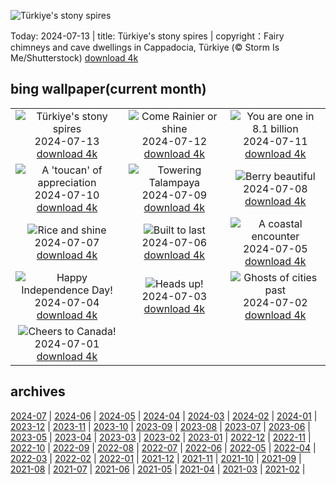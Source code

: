 ![Türkiye's stony spires](https://cn.bing.com/th?id=OHR.CappadociaRocks_EN-US8162611189_UHD.jpg&w=1000)

Today: 2024-07-13 | title: Türkiye's stony spires | copyright：Fairy chimneys and cave dwellings in Cappadocia, Türkiye (© Storm Is Me/Shutterstock) [download 4k](https://cn.bing.com/th?id=OHR.CappadociaRocks_EN-US8162611189_UHD.jpg)

## bing wallpaper(current month)

|  |  |  |
| :----: | :----: | :----: |
| ![Türkiye's stony spires](https://cn.bing.com/th?id=OHR.CappadociaRocks_EN-US8162611189_UHD.jpg&pid=hp&w=384&h=216&rs=1&c=4) <br/>2024-07-13 [download 4k](https://cn.bing.com/th?id=OHR.CappadociaRocks_EN-US8162611189_UHD.jpg)| ![Come Rainier or shine](https://cn.bing.com/th?id=OHR.RainierWildflowers_EN-US8010104719_UHD.jpg&pid=hp&w=384&h=216&rs=1&c=4) <br/>2024-07-12 [download 4k](https://cn.bing.com/th?id=OHR.RainierWildflowers_EN-US8010104719_UHD.jpg)| ![You are one in 8.1 billion](https://cn.bing.com/th?id=OHR.GangiSicily_EN-US5325083744_UHD.jpg&pid=hp&w=384&h=216&rs=1&c=4) <br/>2024-07-11 [download 4k](https://cn.bing.com/th?id=OHR.GangiSicily_EN-US5325083744_UHD.jpg)|
| ![A 'toucan' of appreciation](https://cn.bing.com/th?id=OHR.CollaredAracari_EN-US4924599176_UHD.jpg&pid=hp&w=384&h=216&rs=1&c=4) <br/>2024-07-10 [download 4k](https://cn.bing.com/th?id=OHR.CollaredAracari_EN-US4924599176_UHD.jpg)| ![Towering Talampaya](https://cn.bing.com/th?id=OHR.TalampayaNP_EN-US4761770918_UHD.jpg&pid=hp&w=384&h=216&rs=1&c=4) <br/>2024-07-09 [download 4k](https://cn.bing.com/th?id=OHR.TalampayaNP_EN-US4761770918_UHD.jpg)| ![Berry beautiful](https://cn.bing.com/th?id=OHR.NorwayBlueberries_EN-US4598733420_UHD.jpg&pid=hp&w=384&h=216&rs=1&c=4) <br/>2024-07-08 [download 4k](https://cn.bing.com/th?id=OHR.NorwayBlueberries_EN-US4598733420_UHD.jpg)|
| ![Rice and shine](https://cn.bing.com/th?id=OHR.YenBaiTerraces_EN-US4542290370_UHD.jpg&pid=hp&w=384&h=216&rs=1&c=4) <br/>2024-07-07 [download 4k](https://cn.bing.com/th?id=OHR.YenBaiTerraces_EN-US4542290370_UHD.jpg)| ![Built to last](https://cn.bing.com/th?id=OHR.ConwyRiver_EN-US4472231451_UHD.jpg&pid=hp&w=384&h=216&rs=1&c=4) <br/>2024-07-06 [download 4k](https://cn.bing.com/th?id=OHR.ConwyRiver_EN-US4472231451_UHD.jpg)| ![A coastal encounter](https://cn.bing.com/th?id=OHR.NoahBeach_EN-US4383778312_UHD.jpg&pid=hp&w=384&h=216&rs=1&c=4) <br/>2024-07-05 [download 4k](https://cn.bing.com/th?id=OHR.NoahBeach_EN-US4383778312_UHD.jpg)|
| ![Happy Independence Day!](https://cn.bing.com/th?id=OHR.HudsonFireworks_EN-US4304057228_UHD.jpg&pid=hp&w=384&h=216&rs=1&c=4) <br/>2024-07-04 [download 4k](https://cn.bing.com/th?id=OHR.HudsonFireworks_EN-US4304057228_UHD.jpg)| ![Heads up!](https://cn.bing.com/th?id=OHR.MeerkatManor_EN-US4231814766_UHD.jpg&pid=hp&w=384&h=216&rs=1&c=4) <br/>2024-07-03 [download 4k](https://cn.bing.com/th?id=OHR.MeerkatManor_EN-US4231814766_UHD.jpg)| ![Ghosts of cities past](https://cn.bing.com/th?id=OHR.ItalicaRuins_EN-US4110786318_UHD.jpg&pid=hp&w=384&h=216&rs=1&c=4) <br/>2024-07-02 [download 4k](https://cn.bing.com/th?id=OHR.ItalicaRuins_EN-US4110786318_UHD.jpg)|
| ![Cheers to Canada!](https://cn.bing.com/th?id=OHR.FisgardLighthouse_EN-US3880792118_UHD.jpg&pid=hp&w=384&h=216&rs=1&c=4) <br/>2024-07-01 [download 4k](https://cn.bing.com/th?id=OHR.FisgardLighthouse_EN-US3880792118_UHD.jpg)|

## archives

[2024-07](./archives/2024-07.md) | [2024-06](./archives/2024-06.md) | [2024-05](./archives/2024-05.md) | [2024-04](./archives/2024-04.md) | [2024-03](./archives/2024-03.md) | [2024-02](./archives/2024-02.md) | [2024-01](./archives/2024-01.md) | [2023-12](./archives/2023-12.md) |
[2023-11](./archives/2023-11.md) | [2023-10](./archives/2023-10.md) | [2023-09](./archives/2023-09.md) | [2023-08](./archives/2023-08.md) | [2023-07](./archives/2023-07.md) | [2023-06](./archives/2023-06.md) | [2023-05](./archives/2023-05.md) | [2023-04](./archives/2023-04.md) |
[2023-03](./archives/2023-03.md) | [2023-02](./archives/2023-02.md) | [2023-01](./archives/2023-01.md) | [2022-12](./archives/2022-12.md) | [2022-11](./archives/2022-11.md) | [2022-10](./archives/2022-10.md) | [2022-09](./archives/2022-09.md) | [2022-08](./archives/2022-08.md) |
[2022-07](./archives/2022-07.md) | [2022-06](./archives/2022-06.md) | [2022-05](./archives/2022-05.md) | [2022-04](./archives/2022-04.md) | [2022-03](./archives/2022-03.md) | [2022-02](./archives/2022-02.md) | [2022-01](./archives/2022-01.md) | [2021-12](./archives/2021-12.md) |
[2021-11](./archives/2021-11.md) | [2021-10](./archives/2021-10.md) | [2021-09](./archives/2021-09.md) | [2021-08](./archives/2021-08.md) | [2021-07](./archives/2021-07.md) | [2021-06](./archives/2021-06.md) | [2021-05](./archives/2021-05.md) | [2021-04](./archives/2021-04.md) |
[2021-03](./archives/2021-03.md) | [2021-02](./archives/2021-02.md) |
